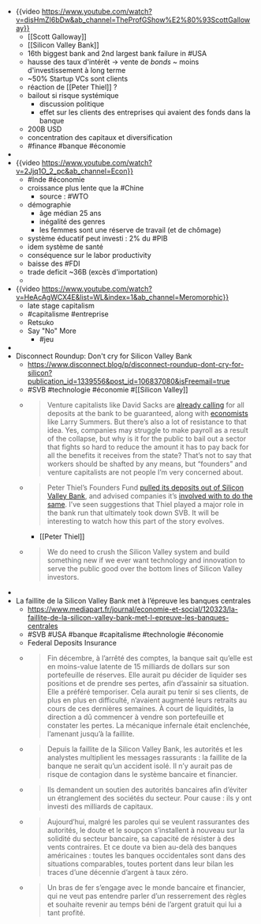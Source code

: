 - {{video https://www.youtube.com/watch?v=disHmZI6bDw&ab_channel=TheProfGShow%E2%80%93ScottGalloway}}
	- [[Scott Galloway]]
	- [[Silicon Valley Bank]]
	- 16th biggest bank and 2nd largest bank failure in #USA
	- hausse des taux d'intérêt -> vente de *bonds* ~ moins d'investissement à long terme
	- ~50% Startup VCs sont clients
	- réaction de [[Peter Thiel]] ?
	- bailout si risque systémique
		- discussion politique
		- effet sur les clients des entreprises qui avaient des fonds dans la banque
	- 200B USD
	- concentration des capitaux et diversification
	- #finance #banque #économie
-
- {{video https://www.youtube.com/watch?v=2Jjq1O_2_pc&ab_channel=Econ}}
	- #Inde #économie
	- croissance plus lente que la #Chine
		- source : #WTO
	- démographie
		- âge médian 25 ans
		- inégalité des genres
		- les femmes sont une réserve de travail (et de chômage)
	- système éducatif peut investi : 2% du #PIB
	- idem système de santé
	- conséquence sur le labor productivity
	- baisse des #FDI
	- trade deficit ~36B (excès d'importation)
	-
- {{video https://www.youtube.com/watch?v=HeAcAgWCX4E&list=WL&index=1&ab_channel=Meromorphic}}
	- late stage capitalism
	- #capitalisme #entreprise
	- Retsuko
	- Say "No" More
		- #jeu
-
- Disconnect Roundup: Don't cry for Silicon Valley Bank
	- https://www.disconnect.blog/p/disconnect-roundup-dont-cry-for-silicon?publication_id=1339556&post_id=106837080&isFreemail=true
	- #SVB #technologie #économie #[[Silicon Valley]]
	- > Venture capitalists like David Sacks are [already calling](https://twitter.com/DavidSacks/status/1634292056821764099?s=20) for all deposits at the bank to be guaranteed, along with [economists](https://www.bloomberg.com/news/articles/2023-03-10/summers-sees-no-systemic-risk-from-svb-if-depositors-protected)
	   like Larry Summers. But there’s also a lot of resistance to that idea. 
	  Yes, companies may struggle to make payroll as a result of the collapse,
	   but why is it for the public to bail out a sector that fights so hard 
	  to reduce the amount it has to pay back for all the benefits it receives
	   from the state? That’s not to say that workers should be shafted by any
	   means, but “founders” and venture capitalists are not people I’m very 
	  concerned about.
	- > Peter Thiel’s Founders Fund [pulled its deposits out of Silicon Valley Bank](https://www.bloomberg.com/news/articles/2023-03-11/thiel-s-founders-fund-withdrew-millions-from-silicon-valley-bank), and advised companies it’s [involved with to do the same](https://www.marketwatch.com/story/peter-thiels-founders-fund-advises-companies-to-pull-money-from-silicon-valley-bank-report-12bda21d). I’ve seen suggestions that Thiel played a major role in the bank run  that ultimately took down SVB. It will be interesting to watch how this part of the story evolves.
		- [[Peter Thiel]]
	- > We do need to crush the Silicon Valley system and build something 
	  new if we ever want technology and innovation to serve the public good 
	  over the bottom lines of Silicon Valley investors.
-
- La faillite de la Silicon Valley Bank met à l’épreuve les banques centrales
	- https://www.mediapart.fr/journal/economie-et-social/120323/la-faillite-de-la-silicon-valley-bank-met-l-epreuve-les-banques-centrales
	- #SVB #USA #banque #capitalisme #technologie #économie
	- Federal Deposits Insurance
	- > Fin décembre, à l’arrêté des comptes, la banque sait qu’elle est en moins-value latente de 15 milliards de dollars sur son portefeuille de réserves. Elle aurait pu décider de liquider ses positions et de prendre ses pertes, afin d’assainir sa situation. Elle a préféré temporiser. Cela aurait pu tenir si ses clients, de plus en plus en difficulté, n’avaient augmenté leurs retraits au cours de ces dernières semaines. À court de liquidités, la direction a dû commencer à vendre son portefeuille et constater les pertes. La mécanique infernale était enclenchée, l’amenant jusqu’à la faillite.
	- > Depuis la faillite de la Silicon Valley Bank, les autorités et les analystes multiplient les messages rassurants : la faillite de la banque ne serait qu’un accident isolé. Il n’y aurait pas de risque de contagion dans le système bancaire et financier.
	- > Ils demandent un soutien des autorités bancaires afin d’éviter un étranglement des sociétés du secteur. Pour cause : ils y ont investi des milliards de capitaux.
	- > Aujourd’hui, malgré les paroles qui se veulent rassurantes des autorités, le doute et le soupçon s’installent à nouveau sur la solidité du secteur bancaire, sa capacité de résister à des vents contraires. Et ce doute va bien au-delà des banques américaines : toutes les banques occidentales sont dans des situations comparables, toutes portent dans leur bilan les traces d’une décennie d’argent à taux zéro.
	- > Un bras de fer s’engage avec le monde bancaire et financier, qui ne veut pas entendre parler d’un resserrement des règles et souhaite revenir au temps béni de l’argent gratuit qui lui a tant profité.